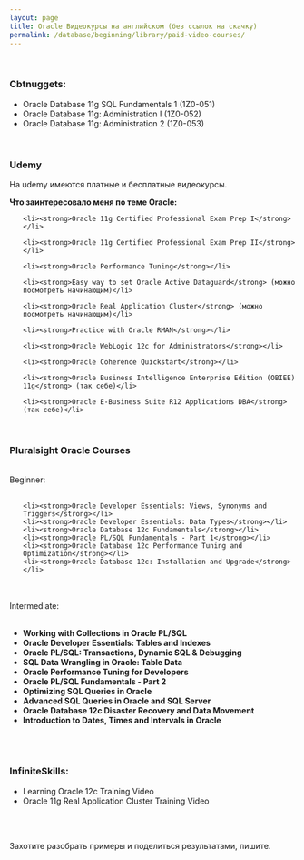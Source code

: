 ```yaml
---
layout: page
title: Oracle Видеокурсы на английском (без ссылок на скачку)
permalink: /database/beginning/library/paid-video-courses/
---
```



<br/>


### Cbtnuggets:


<ul>
	<li>Oracle Database 11g SQL Fundamentals 1 (1Z0-051)</li>
	<li>Oracle Database 11g: Administration I (1Z0-052)</li>
	<li>Oracle Database 11g: Administration 2 (1Z0-053)</li>

</ul>



<br/>

### Udemy

На udemy имеются платные и бесплатные видеокурсы.


**Что заинтересовало меня по теме Oracle:**

<ul>


    <li><strong>Oracle 11g Certified Professional Exam Prep I</strong></li>

    <li><strong>Oracle 11g Certified Professional Exam Prep II</strong></li>

	<li><strong>Oracle Performance Tuning</strong></li>

	<li><strong>Easy way to set Oracle Active Dataguard</strong> (можно посмотреть начинающим)</li>

	<li><strong>Oracle Real Application Cluster</strong> (можно посмотреть начинающим)</li>

	<li><strong>Practice with Oracle RMAN</strong></li>

	<li><strong>Oracle WebLogic 12c for Administrators</strong></li>

	<li><strong>Oracle Coherence Quickstart</strong></li>

    <li><strong>Oracle Business Intelligence Enterprise Edition (OBIEE) 11g</strong> (так себе)</li>

    <li><strong>Oracle E-Business Suite R12 Applications DBA</strong> (так себе)</li>

</ul>

<br/>

### Pluralsight Oracle Courses

<br/>
Beginner:
<br/><br/>

<ul>

	<li><strong>Oracle Developer Essentials: Views, Synonyms and Triggers</strong></li>
	<li><strong>Oracle Developer Essentials: Data Types</strong></li>
	<li><strong>Oracle Database 12c Fundamentals</strong></li>
	<li><strong>Oracle PL/SQL Fundamentals - Part 1</strong></li>
 	<li><strong>Oracle Database 12c Performance Tuning and Optimization</strong></li>
 	<li><strong>Oracle Database 12c: Installation and Upgrade</strong></li>

</ul>


<br/><br/>
Intermediate:
<br/><br/>

<ul>
	<li><strong>Working with Collections in Oracle PL/SQL</strong></li>
	<li><strong>Oracle Developer Essentials: Tables and Indexes</strong></li>
	<li><strong>Oracle PL/SQL: Transactions, Dynamic SQL & Debugging</strong></li>
	<li><strong>SQL Data Wrangling in Oracle: Table Data</strong></li>
	<li><strong>Oracle Performance Tuning for Developers</strong></li>
	<li><strong>Oracle PL/SQL Fundamentals - Part 2</strong></li>
	<li><strong>Optimizing SQL Queries in Oracle</strong></li>
	<li><strong>Advanced SQL Queries in Oracle and SQL Server</strong></li>
	<li><strong>Oracle Database 12c Disaster Recovery and Data Movement</strong></li>
	<li><strong>Introduction to Dates, Times and Intervals in Oracle</strong></li>
</ul>



<br/><br/>


### InfiniteSkills:


<ul>
	<li>Learning Oracle 12c Training Video</li>
	<li>Oracle 11g Real Application Cluster Training Video</li>
</ul>




<br/><br/>

Захотите разобрать примеры и поделиться результатами, пишите.

